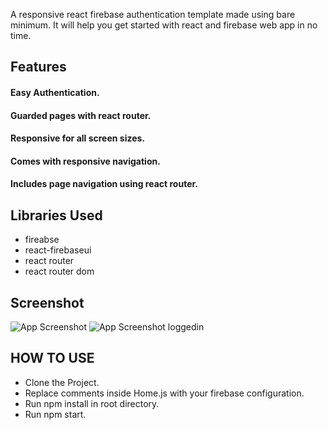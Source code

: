 A responsive react firebase authentication template made using bare minimum. It will help you get started with react and firebase web app in no time.


## Features
#### Easy Authentication.
#### Guarded pages with react router.
#### Responsive for all screen sizes.
#### Comes with responsive navigation.
#### Includes page navigation using react router.

## Libraries Used
* fireabse
* react-firebaseui
* react router
* react router dom

## Screenshot

![App Screenshot](https://raw.githubusercontent.com/th3knigh7/react-firebase-auth-template/master/public/screenshots/react%20firebase%20auth%20page.PNG)
![App Screenshot loggedin](https://raw.githubusercontent.com/th3knigh7/react-firebase-auth-template/master/public/screenshots/react%20firebase%20auth%20page.PNG)


## HOW TO USE
* Clone the Project.
* Replace comments inside Home.js with your firebase configuration.
* Run npm install in root directory.
* Run npm start.